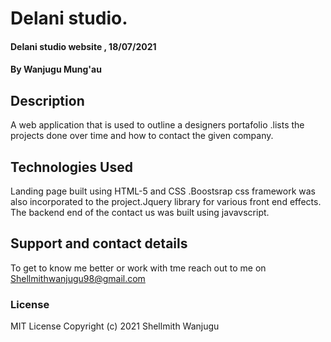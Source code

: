 # Delani studio.
#### Delani studio website , 18/07/2021
#### By **Wanjugu Mung'au**
## Description
A web application that is used to outline a designers portafolio .lists the projects done over time and how to contact the given company.

## Technologies Used
Landing page built using HTML-5 and CSS .Boostsrap css framework was also incorporated to the project.Jquery library for various front end effects.
The backend end of the  contact us was built using javavscript.
## Support and contact details
To get to know me better or work with tme reach out to me on Shellmithwanjugu98@gmail.com
### License

MIT License Copyright (c) 2021 Shellmith Wanjugu
  